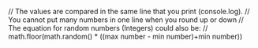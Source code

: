 // The values are compared in the same line that you print (console.log).
// You cannot put many numbers in one line when you round up or down
// The equation for random numbers (Integers) could also be: 
//   math.floor(math.random() * ((max number - min number)+min number))
